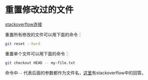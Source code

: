 # 重置修改过的文件

[stackoverflow连接](https://stackoverflow.com/questions/7147270/hard-reset-of-a-single-file)

重置所有修改的文件可以用下面的命令：

```bash
git reset --hard
```

重置单个文件可以用下面的命令：

```bash
git checkout HEAD -- my-file.txt
```

命令中`--` 代表后面的参数都作为文件名，[这里](https://stackoverflow.com/questions/6561142/different-between-git-checkout-filename-and-git-checkout-filename/6561160#6561160)有stackoverflow中的回答。

